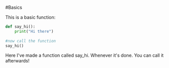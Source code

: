 #Basics 

This is a basic function:
```python
def say_hi():  
    print("Hi there")  
  
#now call the function  
say_hi()
```
Here I've made a function called say_hi. Whenever it's done. You can call it afterwards!

